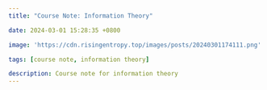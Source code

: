 ```yaml
---
title: "Course Note: Information Theory"

date: 2024-03-01 15:28:35 +0800

image: 'https://cdn.risingentropy.top/images/posts/20240301174111.png'

tags: [course note, information theory]

description: Course note for information theory
---
```

